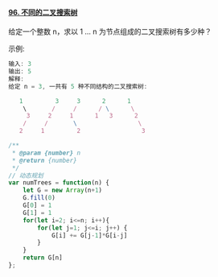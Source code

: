 #### [96. 不同的二叉搜索树](https://leetcode-cn.com/problems/unique-binary-search-trees/)

给定一个整数 n，求以 1 ... n 为节点组成的二叉搜索树有多少种？

示例:



```javascript
输入: 3
输出: 5
解释:
给定 n = 3, 一共有 5 种不同结构的二叉搜索树:

   1         3     3      2      1
    \       /     /      / \      \
     3     2     1      1   3      2
    /     /       \                 \
   2     1         2                 3

```





```javascript
/**
 * @param {number} n
 * @return {number}
 */
// 动态规划
var numTrees = function(n) {
    let G = new Array(n+1)
    G.fill(0)
    G[0] = 1
    G[1] = 1
    for(let i=2; i<=n; i++){
        for(let j=1; j<=i; j++) {
            G[i] += G[j-1]*G[i-j]
        }
    }
    return G[n]
};
```



  

